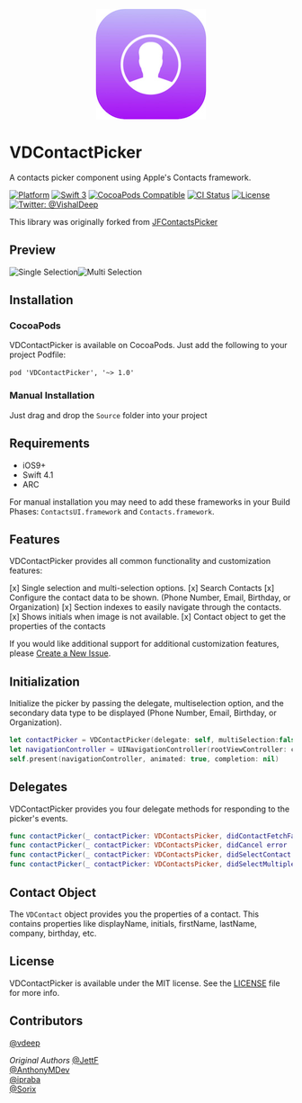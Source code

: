 <p align="center" >
<img src="Logo.jpg" alt="VDContactPicker" title="VDContactPicker" width="196">
</p>

# VDContactPicker
A contacts picker component using Apple's Contacts framework.

[![Platform](https://img.shields.io/cocoapods/p/VDContactPicker.svg?style=flat)](http://cocoapods.org/pods/VDContactPicker)
[![Swift 3](https://img.shields.io/badge/Swift-3.0-orange.svg?style=flat)](https://developer.apple.com/swift/)
[![CocoaPods Compatible](https://img.shields.io/cocoapods/v/VDContactPicker.svg?style=flat)](http://cocoadocs.org/docsets/VDContactPicker)
[![CI Status](https://travis-ci.org/vdeep/VDContactPicker.svg?branch=master)](https://travis-ci.org/vdeep/VDContactPicker)
[![License](https://img.shields.io/cocoapods/l/Ouroboros.svg?style=flat)](https://github.com/vdeep/VDContactPicker/blob/master/LICENSE)
[![Twitter: @VishalDeep](https://img.shields.io/badge/contact-@vishal_deep-blue.svg?style=flat)](https://twitter.com/vishal_deep)

This library was originally forked from [JFContactsPicker](https://github.com/jettf/JFContactsPicker)

## Preview
![Single Selection](https://raw.githubusercontent.com/vdeep/VDContactPicker/master/Screenshots/Screen1.png)![Multi Selection](https://raw.githubusercontent.com/vdeep/VDContactPicker/master/Screenshots/Screen2.png)

## Installation

### CocoaPods
VDContactPicker is available on CocoaPods. Just add the following to your project Podfile:

`pod 'VDContactPicker', '~> 1.0'`

### Manual Installation

Just drag and drop the `Source` folder into your project

## Requirements

* iOS9+
* Swift 4.1
* ARC

For manual installation you may need to add these frameworks in your Build Phases:
`ContactsUI.framework` and `Contacts.framework`.

## Features

VDContactPicker provides all common functionality and customization features:

[x] Single selection and multi-selection options.
[x] Search Contacts
[x] Configure the contact data to be shown. (Phone Number, Email, Birthday, or Organization)
[x] Section indexes to easily navigate through the contacts.
[x] Shows initials when image is not available.
[x] Contact object to get the properties of the contacts

If you would like additional support for additional customization features, please [Create a New Issue](https://github.com/vdeep/VDContactPicker/issues/new). 

## Initialization

Initialize the picker by passing the delegate, multiselection option, and the secondary data type to be displayed (Phone Number, Email, Birthday, or Organization). 

```swift
let contactPicker = VDContactPicker(delegate: self, multiSelection:false, subtitleCellType: .email)
let navigationController = UINavigationController(rootViewController: contactPicker)
self.present(navigationController, animated: true, completion: nil)
```
## Delegates

VDContactPicker provides you four delegate methods for responding to the picker's events.

```swift
func contactPicker(_ contactPicker: VDContactsPicker, didContactFetchFailed error : NSError)
func contactPicker(_ contactPicker: VDContactsPicker, didCancel error : NSError)
func contactPicker(_ contactPicker: VDContactsPicker, didSelectContact contact : VDContact)
func contactPicker(_ contactPicker: VDContactsPicker, didSelectMultipleContacts contacts : [VDContact])
```

## Contact Object

The `VDContact` object provides you the properties of a contact. This contains properties like displayName, initials, firstName, lastName, company, birthday, etc.

## License

VDContactPicker is available under the MIT license. See the [LICENSE](https://github.com/vdeep/VDContactPicker/blob/master/LICENSE) file for more info.

## Contributors

[@vdeep](https://github.com/vdeep)

*Original Authors*
[@JettF](https://github.com/JettF)  
[@AnthonyMDev](https://github.com/AnthonyMDev)  
[@ipraba](https://github.com/ipraba)  
[@Sorix](https://github.com/Sorix)

